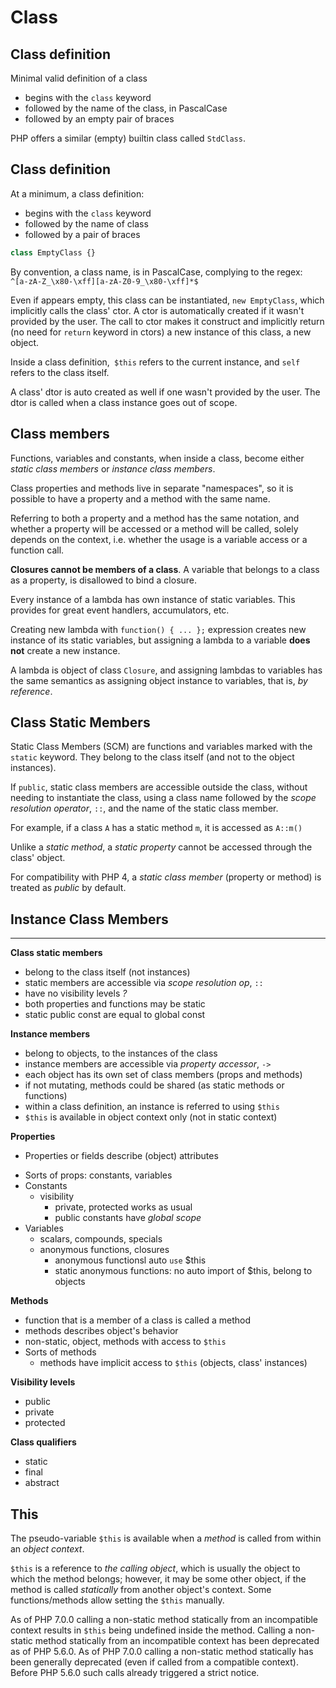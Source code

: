 # Class

## Class definition

Minimal valid definition of a class
- begins with the `class` keyword
- followed by the name of the class, in PascalCase
- followed by an empty pair of braces

PHP offers a similar (empty) builtin class called `StdClass`.





## Class definition

At a minimum, a class definition:
- begins with the `class` keyword
- followed by the name of class
- followed by a pair of braces

```php
class EmptyClass {}
```

By convention, a class name, is in PascalCase, complying to the regex:   
`^[a-zA-Z_\x80-\xff][a-zA-Z0-9_\x80-\xff]*$`

Even if appears empty, this class can be instantiated, `new EmptyClass`, which implicitly calls the class' ctor. A ctor is automatically created if it wasn't provided by the user. The call to ctor makes it construct and implicitly return (no need for `return` keyword in ctors) a new instance of this class, a new object.

Inside a class definition,` $this` refers to the current instance, and `self` refers to the class itself.

A class' dtor is auto created as well if one wasn't provided by the user. The dtor is called when a class instance goes out of scope.


## Class members

Functions, variables and constants, when inside a class, become either *static class members* or *instance class members*.


Class properties and methods live in separate "namespaces", so it is possible to have a property and a method with the same name.

Referring to both a property and a method has the same notation, and whether a property will be accessed or a method will be called, solely depends on the context, i.e. whether the usage is a variable access or a function call.

**Closures cannot be members of a class**. A variable that belongs to a class as a property, is disallowed to bind a closure.

Every instance of a lambda has own instance of static variables. This provides for great event handlers, accumulators, etc.

Creating new lambda with `function() { ... };` expression creates new instance of its static variables, but assigning a lambda to a variable **does not** create a new instance.

A lambda is object of class `Closure`, and assigning lambdas to variables has the same semantics as assigning object instance to variables, that is, *by reference*.



## Class Static Members

Static Class Members (SCM) are functions and variables marked with the `static` keyword. They belong to the class itself (and not to the object instances).

If `public`, static class members are accessible outside the class, without needing to instantiate the class, using a class name followed by the *scope resolution operator*, `::`, and the name of the static class member.

For example, if a class `A` has a static method `m`, it is accessed as `A::m()`


Unlike a *static method*, a *static property* cannot be accessed through the class' object.

For compatibility with PHP 4, a *static class member* (property or method) is treated as *public* by default.



## Instance Class Members




---


**Class static members**
- belong to the class itself (not instances)
- static members are accessible via *scope resolution op*, `::`
- have no visibility levels *?*
- both properties and functions may be static
- static public const are equal to global const


**Instance members**
- belong to objects, to the instances of the class
- instance members are accessible via *property accessor*, `->`
- each object has its own set of class members (props and methods)
- if not mutating, methods could be shared (as static methods or functions)
- within a class definition, an instance is referred to using `$this`
- `$this` is available in object context only (not in static context)


**Properties**
- Properties or fields describe (object) attributes
* Sorts of props: constants, variables
* Constants
    - visibility
      - private, protected works as usual
      - public constants have *global scope*
* Variables
    - scalars, compounds, specials
    - anonymous functions, closures
      - anonymous functionsl auto `use` $this
      - static anonymous functions: no auto import of $this, belong to objects

**Methods**
- function that is a member of a class is called a method 
- methods describes object's behavior
- non-static, object, methods with access to `$this`
- Sorts of methods
  - methods have implicit access to `$this` (objects, class' instances)



**Visibility levels**
- public
- private
- protected

**Class qualifiers**
- static
- final
- abstract


## This

The pseudo-variable `$this` is available when a *method* is called from within an *object context*.

`$this` is a reference to *the calling object*, which is usually the object to which the method belongs; however, it may be some other object, if the method is called *statically* from another object's context. Some functions/methods allow setting the `$this` manually.

As of PHP 7.0.0 calling a non-static method statically from an incompatible context results in `$this` being undefined inside the method. Calling a non-static method statically from an incompatible context has been deprecated as of PHP 5.6.0. As of PHP 7.0.0 calling a non-static method statically has been generally deprecated (even if called from a compatible context). Before PHP 5.6.0 such calls already triggered a strict notice.
